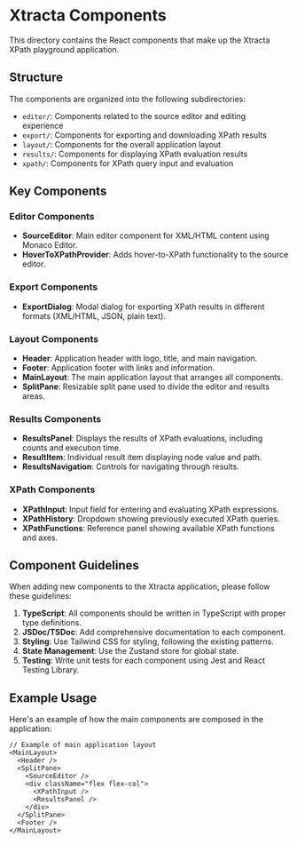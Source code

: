 # Xtracta Components

This directory contains the React components that make up the Xtracta XPath playground application.

## Structure

The components are organized into the following subdirectories:

- `editor/`: Components related to the source editor and editing experience
- `export/`: Components for exporting and downloading XPath results
- `layout/`: Components for the overall application layout
- `results/`: Components for displaying XPath evaluation results
- `xpath/`: Components for XPath query input and evaluation

## Key Components

### Editor Components

- **SourceEditor**: Main editor component for XML/HTML content using Monaco Editor.
- **HoverToXPathProvider**: Adds hover-to-XPath functionality to the source editor.

### Export Components

- **ExportDialog**: Modal dialog for exporting XPath results in different formats (XML/HTML, JSON, plain text).

### Layout Components

- **Header**: Application header with logo, title, and main navigation.
- **Footer**: Application footer with links and information.
- **MainLayout**: The main application layout that arranges all components.
- **SplitPane**: Resizable split pane used to divide the editor and results areas.

### Results Components

- **ResultsPanel**: Displays the results of XPath evaluations, including counts and execution time.
- **ResultItem**: Individual result item displaying node value and path.
- **ResultsNavigation**: Controls for navigating through results.

### XPath Components

- **XPathInput**: Input field for entering and evaluating XPath expressions.
- **XPathHistory**: Dropdown showing previously executed XPath queries.
- **XPathFunctions**: Reference panel showing available XPath functions and axes.

## Component Guidelines

When adding new components to the Xtracta application, please follow these guidelines:

1. **TypeScript**: All components should be written in TypeScript with proper type definitions.
2. **JSDoc/TSDoc**: Add comprehensive documentation to each component.
3. **Styling**: Use Tailwind CSS for styling, following the existing patterns.
4. **State Management**: Use the Zustand store for global state.
5. **Testing**: Write unit tests for each component using Jest and React Testing Library.

## Example Usage

Here's an example of how the main components are composed in the application:

```tsx
// Example of main application layout
<MainLayout>
  <Header />
  <SplitPane>
    <SourceEditor />
    <div className="flex flex-col">
      <XPathInput />
      <ResultsPanel />
    </div>
  </SplitPane>
  <Footer />
</MainLayout>
``` 